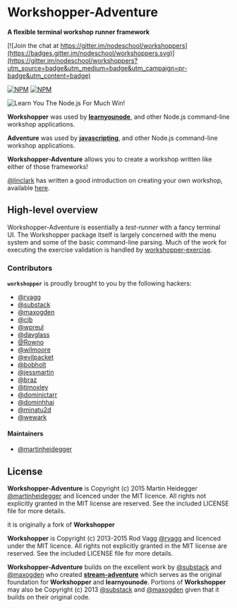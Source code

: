# Workshopper-Adventure

**A flexible terminal workshop runner framework**

[![Join the chat at https://gitter.im/nodeschool/workshoppers](https://badges.gitter.im/nodeschool/workshoppers.svg)](https://gitter.im/nodeschool/workshoppers?utm_source=badge&utm_medium=badge&utm_campaign=pr-badge&utm_content=badge)


[![NPM](https://nodei.co/npm/workshopper-adventure.png?downloads=true&downloadRank=true&stars=true)](https://nodei.co/npm/workshopper-adventure/) [![NPM](https://nodei.co/npm-dl/workshopper-adventure.png?months=3&height=3)](https://nodei.co/npm/workshopper-adventure/)

![Learn You The Node.js For Much Win!](https://raw.github.com/rvagg/learnyounode/master/learnyounode.png)

**Workshopper** was used by **[learnyounode](https://github.com/rvagg/learnyounode)**, and other Node.js command-line workshop applications.

**Adventure** was used by **[javascripting](https://github.com/sethvincent/javascripting)**, and other Node.js command-line workshop applications.

**Workshopper-Adventure** allows you to create a workshop written
like either of those frameworks!

[@linclark](https://github.com/linclark) has written a good introduction on creating your own workshop, available [here](https://github.com/linclark/lin-clark.com/blob/master/content/blog/2014/07/01/authoring-nodejs-workshopper-lessons.md).

## High-level overview

Workshopper-Adventure is essentially a *test-runner* with a fancy terminal UI. The Workshopper package itself is largely concerned with the menu system and some of the basic command-line parsing. Much of the work for executing the exercise validation is handled by [workshopper-exercise](http://github.com/rvagg/workshopper-exercise).


### Contributors

<b><code>workshopper</code></b> is proudly brought to you by the following hackers:

* [@rvagg](https://github.com/rvagg)
* [@substack](https://github.com/substack)
* [@maxogden](https://github.com/maxogden)
* [@cjb](https://github.com/cjb)
* [@wpreul](https://github.com/wpreul)
* [@davglass](https://github.com/davglass)
* [@Rowno](https://github.com/Rowno)
* [@wilmoore](https://github.com/wilmoore)
* [@evilpacket](https://github.com/evilpacket)
* [@bobholt](https://github.com/bobholt)
* [@jessmartin](https://github.com/jessmartin)
* [@braz](https://github.com/braz)
* [@timoxley](https://github.com/timoxley)
* [@dominictarr](https://github.com/dominictarr)
* [@dominhhai](https://github.com/dominhhai)
* [@minatu2d](https://github.com/minatu2d)
* [@wewark](https://github.com/wewark)

#### Maintainers

* [@martinheidegger](https://github.com/martinheidegger)


## License

**Workshopper-Adventure** is Copyright (c) 2015 Martin Heidegger [@martinheidegger](https://github.com/martinheidegger) and licenced under the MIT licence. All rights not explicitly granted in the MIT license are reserved. See the included LICENSE file for more details.

it is originally a fork of **Workshopper**

**Workshopper** is Copyright (c) 2013-2015 Rod Vagg [@rvagg](https://twitter.com/rvagg) and licenced under the MIT licence. All rights not explicitly granted in the MIT license are reserved. See the included LICENSE file for more details.

**Workshopper-Adventure** builds on the excellent work by [@substack](https://github.com/substack) and [@maxogden](https://github.com/maxogden) who created **[stream-adventure](https://github.com/substack/stream-adventure)** which serves as the original foundation for **Workshopper** and **learnyounode**. Portions of **Workshopper** may also be Copyright (c) 2013 [@substack](https://github.com/substack) and [@maxogden](https://github.com/maxogden) given that it builds on their original code.

